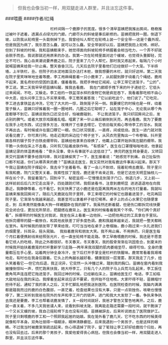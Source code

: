 > 但我也会像当初一样，用双腿走进人群里，并且淡忘这件事。

###喂鹿
####作者/红绳

						栏杆间隔一个鹿脖子的宽度。很多个清早苗姨把我推出房间，稳稳推过被叶子遮着，透漏点点绿光的门廊。门廊尽头的斜坡是事后新修的。苗姨把我转一圈，倒退下坡，以防我从轮椅里一头栽倒掉下去。我曾经叫人帮忙在轮椅上装一个安全带——这是个蠢外观，但是我因为病了，我乐意怎么蠢，就可以怎么蠢。安全带装好以后，苗姨把我抱上轮椅，绑好。但到了斜坡的时候，我和苗姨都束手，她觉得面向斜坡轮椅手柄握着会相当吃力，一个弄不好就会脱手而去。我说那就还用原来的办法。我第一次在轮椅里面对这个缓坡，也觉得头重脚轻，完全不可行。我心血来潮说要养鹿之后，院子里来了几个人帮忙。那时我又疼起来，每隔几个小时就喊苗姨来给我一针止痛，整天昏昏沉沉。几天后去院子里看他们已经做好一个大笼。下半砖墙，上半铁栏，丑。但院子的水泥地面没办法打木桩，做我想要的木栏，就只好这样。第二天我在院子里笑咪咪地坐着等鹿，李工用麻绳套着一只小鹿来了，从前腿到脖子绕着几个绳结，鹿闹不起来，莫名奇妙的受困的温柔，僵着看我。我把手伸给它闻闻，让李工带它进笼子。“公的”，李工说。第二天我早早把苗姨叫醒，推我去看鹿。 我在门廊顺手拽下来的叶子递给它，它低头过来闻闻，不吃，又躲走。李工给的一铁盆泔水样的食物它倒是疯狂吞下，我看着那吃相不由心中大恶，扭头问李工怎么不买草来喂。李工憨笑着答我：“它以前吃这个，他们说了。”它吃完，李工进去拿铁盆去冲洗，它吃了大大的一惊，跳倒笼子另一侧。我要摸它的时候也是一样，绕着笼子躲人，苗姨只好推着我一圈一圈地转。几圈之后它聪明了，站在笼子中心，无论我从哪个角度都够不到它。苗姨说我伤口还没合好，怕被鹿碰到， 不让我进笼子。我只好回房间之后，发点别的脾气。或者大放京戏跟着乱唱。唱累了来一针止痛后躺倒到天亮，再去看鹿。我为了要鹿在我手上吃东西，试过很多方法，玫瑰开了也拿去喂它。它依旧每天痴心等待李工的泔水。我就不再出去，有时候或许在窗口瞟它一眼。伤口状况很差，一直疼，间或低烧。医生一进门就对我说看见鹿了，你可真行阿。他走近我的床边拉个椅子坐下，从风衣兜里掏出一个布卷轴，抖开里面各样的镊子剪子白铁皮绷带钩，苗姨给他拿来白褂换了，他戴上口罩开始拆我左腿的绷带。我干脆一头倒在床上不去看，只听剪刀贴着皮肤作响。“有感染”，医生在口罩理嗡嗡地说，他拿起苗姨记录的体温表格看：“骨头没事，骨头有事就不止这低烧了”。换完药医生转身要走，又转回来交代苗姨不要多给我吗啡，我对苗姨偷笑了一下，医生接着说：“她感觉不到痛，自己扯裂伤口都不知道，你们从哪弄来的鹿？”苗姨送走医生，我又突然对我有鹿这件事高兴起来。那天下午我让苗姨在院子撑起伞，我去伞下坐着看书。看了一会儿不耐烦，摇着轮椅去鹿笼。院子里只有我和鹿，院门又整天关着，我索性拔了笼拴。鹿还是不肯亲近我，但是它这些天明显抽枝儿一样在长个子。我留着笼门，回到伞下，秘密监视——它慢慢走到笼子门口，倒退几步，又上前——这样前前后后几次它走出笼子，四处踉跄打转。我假装看书，注意到鹿明显 进进退退地在向我靠近，我静静等着，也不看它。到天快黑了这小鹿还是在距离我两米左右的地方打量着。我就叫苗姨来推我回房间了。随后几天鹿就在院子里转，李工来喂它的时候它也跟着进笼子，吃完再回院子里。它渐渐与我越来越近，我甚至可以拿着杯子给它喝茶。桌子上的点心水果它也随便拿走，到 后来竟然能像条大狗一样蜷腿卧在我的脚下。我虽然还断着腿，但是伤口都拆完线快要完全闭合住，更加无所禁忌，把腿搭在鹿背上。医生来的时候看着我笑个不停。“你们两个真好看”，拆绷带的时候医生对我说，我坐在床上看着一边他拆，一边把他用过的工具拿在手里玩。他拆完绷带的腿一截惨白，和其他皮肤差了好多度色调。鹿和我越来越亲近，我就把一整天都耗在室外。有时候我的朋友带了草来给我，叮叮当当地在桌子上卷烟抽，鹿小跑过来一头扎进我们的烟雾里，抖耳朵，摇头晃脑。 我拍着鹿背和朋友大笑。我不用止痛，不用换药，只是医生每个月扛着便携射线来给照张光片，也一直坐轮椅不能走路。李工早晚喂鹿的时候，我还是不愿意看它烦人的吃相，除此之外都很好。冬天春天，冬天春天，我的股骨渐渐在巩固愈合，到夏末的时候我开始扶着鹿笼的栏杆重新学习走路——两年来我双腿的肌肉萎缩至尽，细得可怕，全身的重量都压在手心里。站着两分钟全身冷汗，坐下后打开手掌全是栏杆的铁腥味。鹿常常看着我艰难地走，有时也在我身后跟着。它头上的角越长越好看，健康挺拔一层茸雾。那天我走了几步，扭头笑着看它——但它向后退，我正诧异，它突然一头冲撞过来，踏到我的胸口。苗姨在窗内看到我被撞倒惊叫一声，慌忙跑来扶我，她大呼李工，只有几个人的院子马上兵荒马乱起来，李工扳住鹿角骂声连连把它拖进笼子。我回过神的时候，已经躺在床上，苗姨给医生打 电话，李工如临大敌地站在我的床边。我撑着坐起来说应该不要紧，但开始不住地咳。大家吓得不轻，苗姨暗忖担待不起，通知了我的家人之后，又手忙脚乱地把我送到医院。在医院检查的时候，我脑内满满都是踏我而过的鹿的白色腹部，一直茫着，检查结果也没有大事，只是一点软挫伤，咳嗽也慢慢停了。第二天听到我爸在院外的车声和李工开门的锁声，进门和我大大发怒了一番。争执来争执去我还是要鹿，李工也帮着说鹿发情了，关一段时间就好，我爸才警告又警告地离开。之后，鹿就一直关着，不多几天我爸谴人来，说看到斜坡太陡，我离能走路还需要一段时间，就干脆抹了一个又长又缓的坡，我自己摇轮椅下去也没有问题。苗姨被辞去，后来听说她去了医院做护工。院子里只剩喂鹿的李工和一个照顾我起居的姑娘。我在笼外看了鹿几天，它不吃东西的时候美得就像和平本身。双角壮丽得一塌糊涂，眼神清静癫狂。后来我遇到一个男孩子，也是这样的眼睛。不过我当时被鹿渐渐疏远起来，伤心得退掉了院子，留了笔钱让李工好好给鹿找个归处，再也没有回去过。后来的那个男孩子，我爱他爱得丧心病狂。但我也会像当初一样，用双腿走进人群里，并且淡忘这件事。			  		